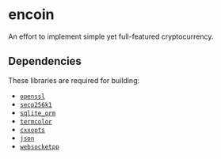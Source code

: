 # encoin

An effort to implement simple yet full-featured cryptocurrency.

## Dependencies

These libraries are required for building:

* [`openssl`](https://github.com/openssl/openssl#build-and-install)
* [`secp256k1`](https://github.com/bitcoin-core/secp256k1#build-steps)
* [`sqlite_orm`](https://github.com/fnc12/sqlite_orm#installation)
* [`termcolor`](https://github.com/ikalnytskyi/termcolor#installation)
* [`cxxopts`](https://github.com/jarro2783/cxxopts)
* [`json`](https://github.com/nlohmann/json#package-managers)
* [`websocketpp`](https://github.com/zaphoyd/websocketpp)
